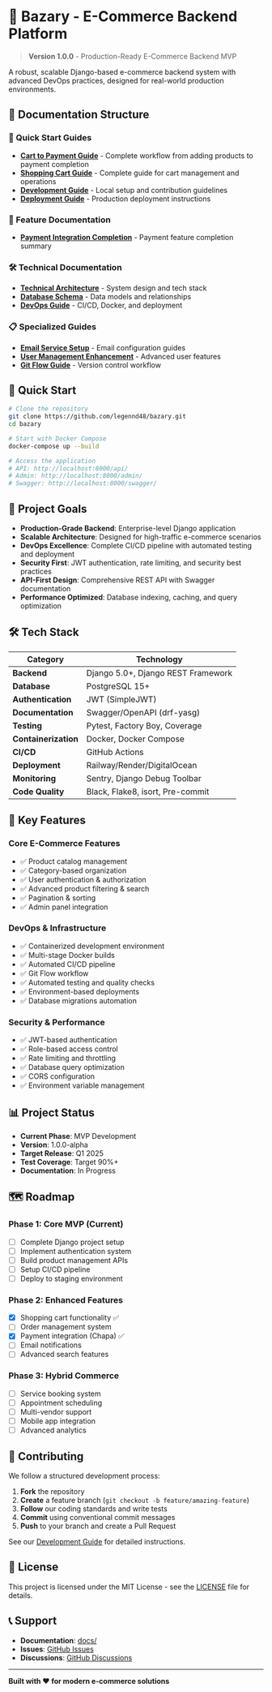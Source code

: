 # 🛒 Bazary - E-Commerce Backend Platform

> **Version 1.0.0** - Production-Ready E-Commerce Backend MVP

A robust, scalable Django-based e-commerce backend system with advanced DevOps practices, designed for real-world production environments.

## 📖 Documentation Structure

### 🚀 Quick Start Guides
- **[Cart to Payment Guide](./cart-to-payment-guide.md)** - Complete workflow from adding products to payment completion
- **[Shopping Cart Guide](./shopping-cart-guide.md)** - Complete guide for cart management and operations
- **[Development Guide](./development-guide.md)** - Local setup and contribution guidelines
- **[Deployment Guide](./deployment-guide.md)** - Production deployment instructions

### 🎯 Feature Documentation
- **[Payment Integration Completion](./payment-integration-completion.md)** - Payment feature completion summary

### 🛠️ Technical Documentation
- **[Technical Architecture](./technical-architecture.md)** - System design and tech stack
- **[Database Schema](./database-schema.md)** - Data models and relationships
- **[DevOps Guide](./devops-guide.md)** - CI/CD, Docker, and deployment

### 📋 Specialized Guides
- **[Email Service Setup](./email-service-setup.md)** - Email configuration guides
- **[User Management Enhancement](./user-management-enhancement.md)** - Advanced user features
- **[Git Flow Guide](./git-flow-guide.md)** - Version control workflow

## 🚀 Quick Start

```bash
# Clone the repository
git clone https://github.com/legennd48/bazary.git
cd bazary

# Start with Docker Compose
docker-compose up --build

# Access the application
# API: http://localhost:8000/api/
# Admin: http://localhost:8000/admin/
# Swagger: http://localhost:8000/swagger/
```

## 🎯 Project Goals

- **Production-Grade Backend**: Enterprise-level Django application
- **Scalable Architecture**: Designed for high-traffic e-commerce scenarios
- **DevOps Excellence**: Complete CI/CD pipeline with automated testing and deployment
- **Security First**: JWT authentication, rate limiting, and security best practices
- **API-First Design**: Comprehensive REST API with Swagger documentation
- **Performance Optimized**: Database indexing, caching, and query optimization

## 🛠️ Tech Stack

| Category | Technology |
|----------|------------|
| **Backend** | Django 5.0+, Django REST Framework |
| **Database** | PostgreSQL 15+ |
| **Authentication** | JWT (SimpleJWT) |
| **Documentation** | Swagger/OpenAPI (drf-yasg) |
| **Testing** | Pytest, Factory Boy, Coverage |
| **Containerization** | Docker, Docker Compose |
| **CI/CD** | GitHub Actions |
| **Deployment** | Railway/Render/DigitalOcean |
| **Monitoring** | Sentry, Django Debug Toolbar |
| **Code Quality** | Black, Flake8, isort, Pre-commit |

## 🌟 Key Features

### Core E-Commerce Features
- ✅ Product catalog management
- ✅ Category-based organization
- ✅ User authentication & authorization
- ✅ Advanced product filtering & search
- ✅ Pagination & sorting
- ✅ Admin panel integration

### DevOps & Infrastructure
- ✅ Containerized development environment
- ✅ Multi-stage Docker builds
- ✅ Automated CI/CD pipeline
- ✅ Git Flow workflow
- ✅ Automated testing and quality checks
- ✅ Environment-based deployments
- ✅ Database migrations automation

### Security & Performance
- ✅ JWT-based authentication
- ✅ Role-based access control
- ✅ Rate limiting and throttling
- ✅ Database query optimization
- ✅ CORS configuration
- ✅ Environment variable management

## 📊 Project Status

- **Current Phase**: MVP Development
- **Version**: 1.0.0-alpha
- **Target Release**: Q1 2025
- **Test Coverage**: Target 90%+
- **Documentation**: In Progress

## 🗺️ Roadmap

### Phase 1: Core MVP (Current)
- [ ] Complete Django project setup
- [ ] Implement authentication system
- [ ] Build product management APIs
- [ ] Setup CI/CD pipeline
- [ ] Deploy to staging environment

### Phase 2: Enhanced Features
- [x] Shopping cart functionality ✅
- [ ] Order management system
- [x] Payment integration (Chapa) ✅
- [ ] Email notifications
- [ ] Advanced search features

### Phase 3: Hybrid Commerce
- [ ] Service booking system
- [ ] Appointment scheduling
- [ ] Multi-vendor support
- [ ] Mobile app integration
- [ ] Advanced analytics

## 🤝 Contributing

We follow a structured development process:

1. **Fork** the repository
2. **Create** a feature branch (`git checkout -b feature/amazing-feature`)
3. **Follow** our coding standards and write tests
4. **Commit** using conventional commit messages
5. **Push** to your branch and create a Pull Request

See our [Development Guide](./docs/development-guide.md) for detailed instructions.

## 📄 License

This project is licensed under the MIT License - see the [LICENSE](LICENSE) file for details.

## 📞 Support

- **Documentation**: [docs/](./docs/)
- **Issues**: [GitHub Issues](https://github.com/legennd48/bazary/issues)
- **Discussions**: [GitHub Discussions](https://github.com/legennd48/bazary/discussions)

---

**Built with ❤️ for modern e-commerce solutions**
